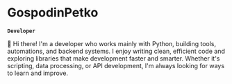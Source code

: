 # GospodinPetko

**`Developer`**

👋 Hi there! I'm a developer who works mainly with Python, building tools, automations, and backend systems. I enjoy writing clean, efficient code and exploring libraries that make development faster and smarter. Whether it's scripting, data processing, or API development, I'm always looking for ways to learn and improve.
